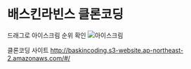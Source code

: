 <h1>배스킨라빈스 클론코딩</h1>


드래그로 아이스크림 순위 확인
![아이스크림](https://user-images.githubusercontent.com/85723134/140522611-63e07814-06a0-4703-9cd7-28caf9a7759c.gif)


클론코딩 사이트
http://baskincoding.s3-website.ap-northeast-2.amazonaws.com/#/
